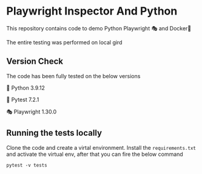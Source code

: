 # Playwright Inspector And Python
This repository contains code to demo Python Playwright 🎭 and Docker🐋

The entire testing was performed on local gird 

## Version Check

The code has been fully tested on the below versions

🐍 Python 3.9.12

🧪 Pytest 7.2.1 

🎭 Playwright 1.30.0

## Running the tests locally 
Clone the code and create a virtal environment. Install the ``requirements.txt`` and activate the virtual env, after that you can fire the below command

``pytest -v tests``
